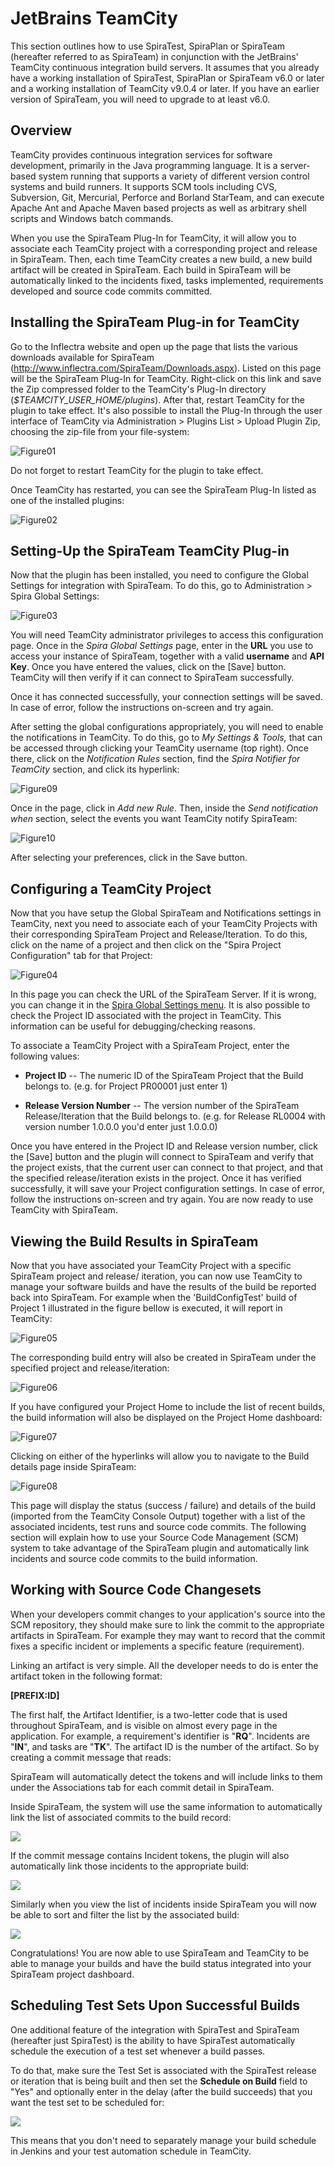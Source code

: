 # JetBrains TeamCity

This section outlines how to use SpiraTest, SpiraPlan or SpiraTeam
(hereafter referred to as SpiraTeam) in conjunction with the JetBrains'
TeamCity continuous integration build servers. It assumes that you
already have a working installation of SpiraTest, SpiraPlan or SpiraTeam
v6.0 or later and a working installation of TeamCity v9.0.4 or later. If
you have an earlier version of SpiraTeam, you will need to upgrade to at
least v6.0.

## Overview

TeamCity provides continuous integration services for software
development, primarily in the Java programming language. It is a
server-based system running that supports a variety of different version
control systems and build runners. It supports SCM tools including CVS,
Subversion, Git, Mercurial, Perforce and Borland StarTeam, and can
execute Apache Ant and Apache Maven based projects as well as arbitrary
shell scripts and Windows batch commands.

When you use the SpiraTeam Plug-In for TeamCity, it will allow you to associate each TeamCity project with a corresponding project and release in SpiraTeam. Then, each time TeamCity creates a new build, a new build artifact will be created in SpiraTeam. Each build in SpiraTeam will be automatically linked to the incidents fixed, tasks implemented, requirements developed and source code commits committed.

## Installing the SpiraTeam Plug-in for TeamCity

Go to the Inflectra website and open up the page that lists the various
downloads available for SpiraTeam
(<http://www.inflectra.com/SpiraTeam/Downloads.aspx>). Listed on this
page will be the SpiraTeam Plug-In for TeamCity. Right-click on this
link and save the Zip compressed folder to the TeamCity's Plug-In
directory (*$TEAMCITY\_USER\_HOME/plugins*). After that, restart
TeamCity for the plugin to take effect. It's also possible to install
the Plug-In through the user interface of TeamCity via Administration \>
Plugins List \> Upload Plugin Zip, choosing the zip-file from your
file-system:

![Figure01](img/JetBrains_TeamCity_20.jpeg)




Do not forget to restart TeamCity for the plugin to take effect.

Once TeamCity has restarted, you can see the SpiraTeam Plug-In listed as
one of the installed plugins:

![Figure02](img/JetBrains_TeamCity_21.jpeg)




## Setting-Up the SpiraTeam TeamCity Plug-in

Now that the plugin has been installed, you need to configure the Global
Settings for integration with SpiraTeam. To do this, go to
Administration \> Spira Global Settings:

![Figure03](img/JetBrains_TeamCity_22.jpeg)




You will need TeamCity administrator privileges to access this
configuration page. Once in the *Spira Global Settings* page, enter in
the **URL** you use to access your instance of SpiraTeam, together with
a valid **username** and **API Key**. Once you have entered the values,
click on the \[Save\] button. TeamCity will then verify if it can
connect to SpiraTeam successfully.

Once it has connected successfully, your connection settings will be
saved. In case of error, follow the instructions on-screen and try
again.

After setting the global configurations appropriately, you will need to
enable the notifications in TeamCity. To do this, go to *My Settings &
Tools,* that can be accessed through clicking your TeamCity username
(top right). Once there, click on the *Notification Rules* section, find the *Spira Notifier for TeamCity*
section, and click its hyperlink:

![Figure09](img/JetBrains_TeamCity_23.jpeg)




Once in the page, click in *Add new Rule*. Then, inside the *Send
notification when* section, select the events you want TeamCity notify
SpiraTeam:

![Figure10](img/JetBrains_TeamCity_24.jpeg)




After selecting your preferences, click in the Save button.

## Configuring a TeamCity Project

Now that you have setup the Global SpiraTeam and Notifications settings
in TeamCity, next you need to associate each of your TeamCity Projects
with their corresponding SpiraTeam Project and Release/Iteration. To do
this, click on the name of a project and then click on the "Spira
Project Configuration" tab for that Project:

![Figure04](img/JetBrains_TeamCity_25.jpeg)




In this page you can check the URL of the SpiraTeam Server. If it is
wrong, you can change it in the [Spira Global Settings menu](#setting-up-the-spirateam-teamcity-plug-in). It is also possible to check the Project ID associated with
the project in TeamCity. This information can be useful for
debugging/checking reasons.

To associate a TeamCity Project with a SpiraTeam Project, enter the
following values:

-   **Project ID** -- The numeric ID of the SpiraTeam Project that the
Build belongs to. (e.g. for Project PR00001 just enter 1)

-   **Release Version Number** -- The version number of the SpiraTeam
Release/Iteration that the Build belongs to. (e.g. for Release
RL0004 with version number 1.0.0.0 you'd enter just 1.0.0.0)

Once you have entered in the Project ID and Release version number,
click the \[Save\] button and the plugin will connect to SpiraTeam and
verify that the project exists, that the current user can connect to
that project, and that the specified release/iteration exists in the
project. Once it has verified successfully, it will save your Project
configuration settings. In case of error, follow the instructions
on-screen and try again. You are now ready to use TeamCity with
SpiraTeam.

## Viewing the Build Results in SpiraTeam

Now that you have associated your TeamCity Project with a specific
SpiraTeam project and release/ iteration, you can now use TeamCity to
manage your software builds and have the results of the build be
reported back into SpiraTeam. For example when the 'BuildConfigTest'
build of Project 1 illustrated in the figure bellow is executed, it will
report in TeamCity:

![Figure05](img/JetBrains_TeamCity_26.jpeg)




The corresponding build entry will also be created in SpiraTeam under
the specified project and release/iteration:

![Figure06](img/JetBrains_TeamCity_27.jpeg)




If you have configured your Project Home to include the list of recent
builds, the build information will also be displayed on the Project Home
dashboard:

![Figure07](img/JetBrains_TeamCity_28.jpeg)



Clicking on either of the hyperlinks will allow you to navigate to the
Build details page inside SpiraTeam:

![Figure08](img/JetBrains_TeamCity_29.jpeg)




This page will display the status (success / failure) and details of the
build (imported from the TeamCity Console Output) together with a list
of the associated incidents, test runs and source code commits. The
following section will explain how to use your Source Code Management
(SCM) system to take advantage of the SpiraTeam plugin and automatically
link incidents and source code commits to the build information.

## Working with Source Code Changesets

When your developers commit changes to your application's source into
the SCM repository, they should make sure to link the commit to the
appropriate artifacts in SpiraTeam. For example they may want to record
that the commit fixes a specific incident or implements a specific
feature (requirement).

Linking an artifact is very simple. All the developer needs to do is
enter the artifact token in the following format:

**\[PREFIX:ID\]**

The first half, the Artifact Identifier, is a two-letter code that is
used throughout SpiraTeam, and is visible on almost every page in the
application. For example, a requirement's identifier is "**RQ**".
Incidents are "**IN**", and tasks are "**TK**". The artifact ID is the
number of the artifact. So by creating a commit message that reads:

SpiraTeam will automatically detect the tokens and will include links to
them under the Associations tab for each commit detail in SpiraTeam.

Inside SpiraTeam, the system will use the same information to
automatically link the list of associated commits to the build record:

![](img/JetBrains_TeamCity_30.png)




If the commit message contains Incident tokens, the plugin will also
automatically link those incidents to the appropriate build:

![](img/JetBrains_TeamCity_31.png)




Similarly when you view the list of incidents inside SpiraTeam you will
now be able to sort and filter the list by the associated build:

![](img/JetBrains_TeamCity_32.png)




Congratulations! You are now able to use SpiraTeam and TeamCity to be
able to manage your builds and have the build status integrated into
your SpiraTeam project dashboard.

## Scheduling Test Sets Upon Successful Builds

One additional feature of the integration with SpiraTest and SpiraTeam
(hereafter just SpiraTest) is the ability to have SpiraTest
automatically schedule the execution of a test set whenever a build
passes.

To do that, make sure the Test Set is associated with the SpiraTest
release or iteration that is being built and then set the **Schedule on
Build** field to "Yes" and optionally enter in the delay (after the
build succeeds) that you want the test set to be scheduled for:

![](img/JetBrains_TeamCity_19.png)




This means that you don't need to separately manage your build schedule
in Jenkins and your test automation schedule in TeamCity.

